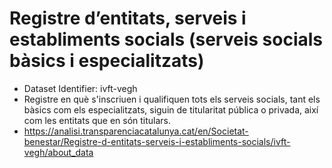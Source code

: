 # Registre d’entitats, serveis i establiments socials (serveis socials bàsics i especialitzats)

* Dataset Identifier: ivft-vegh
* Registre en què s'inscriuen i qualifiquen tots els serveis socials, tant els bàsics com els especialitzats, siguin de titularitat pública o privada, així com les entitats que en són titulars.
* https://analisi.transparenciacatalunya.cat/en/Societat-benestar/Registre-d-entitats-serveis-i-establiments-socials/ivft-vegh/about_data


